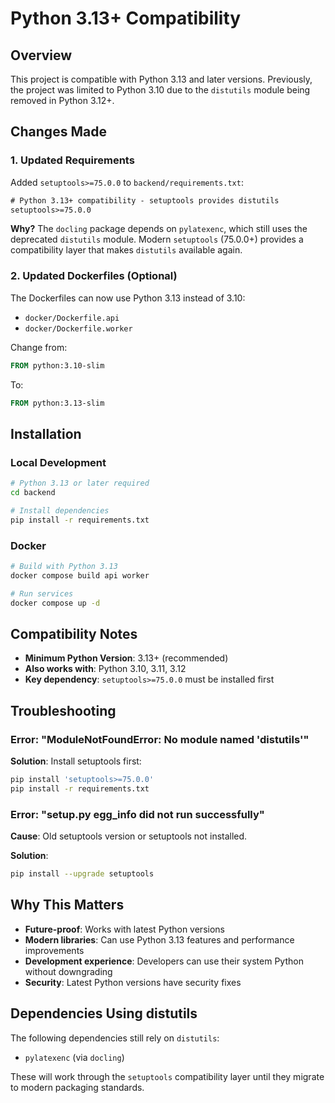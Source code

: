 # Python 3.13+ Compatibility

## Overview

This project is compatible with Python 3.13 and later versions. Previously, the project was limited to Python 3.10 due to the `distutils` module being removed in Python 3.12+.

## Changes Made

### 1. Updated Requirements

Added `setuptools>=75.0.0` to `backend/requirements.txt`:
```txt
# Python 3.13+ compatibility - setuptools provides distutils
setuptools>=75.0.0
```

**Why?** The `docling` package depends on `pylatexenc`, which still uses the deprecated `distutils` module. Modern `setuptools` (75.0.0+) provides a compatibility layer that makes `distutils` available again.

### 2. Updated Dockerfiles (Optional)

The Dockerfiles can now use Python 3.13 instead of 3.10:
- `docker/Dockerfile.api`
- `docker/Dockerfile.worker`

Change from:
```dockerfile
FROM python:3.10-slim
```

To:
```dockerfile
FROM python:3.13-slim
```

## Installation

### Local Development

```bash
# Python 3.13 or later required
cd backend

# Install dependencies
pip install -r requirements.txt
```

### Docker

```bash
# Build with Python 3.13
docker compose build api worker

# Run services
docker compose up -d
```

## Compatibility Notes

- **Minimum Python Version**: 3.13+ (recommended)
- **Also works with**: Python 3.10, 3.11, 3.12
- **Key dependency**: `setuptools>=75.0.0` must be installed first

## Troubleshooting

### Error: "ModuleNotFoundError: No module named 'distutils'"

**Solution**: Install setuptools first:
```bash
pip install 'setuptools>=75.0.0'
pip install -r requirements.txt
```

### Error: "setup.py egg_info did not run successfully"

**Cause**: Old setuptools version or setuptools not installed.

**Solution**:
```bash
pip install --upgrade setuptools
```

## Why This Matters

- **Future-proof**: Works with latest Python versions
- **Modern libraries**: Can use Python 3.13 features and performance improvements
- **Development experience**: Developers can use their system Python without downgrading
- **Security**: Latest Python versions have security fixes

## Dependencies Using distutils

The following dependencies still rely on `distutils`:
- `pylatexenc` (via `docling`)

These will work through the `setuptools` compatibility layer until they migrate to modern packaging standards.
